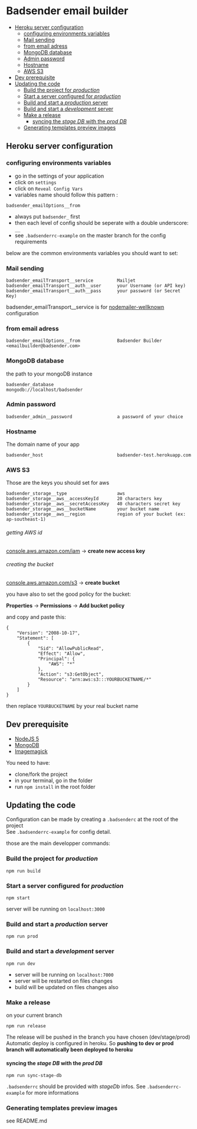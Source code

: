 # Badsender email builder

<!-- START doctoc generated TOC please keep comment here to allow auto update -->
<!-- DON'T EDIT THIS SECTION, INSTEAD RE-RUN doctoc TO UPDATE -->


- [Heroku server configuration](#heroku-server-configuration)
  - [configuring environments variables](#configuring-environments-variables)
  - [Mail sending](#mail-sending)
  - [from email adress](#from-email-adress)
  - [MongoDB database](#mongodb-database)
  - [Admin password](#admin-password)
  - [Hostname](#hostname)
  - [AWS S3](#aws-s3)
- [Dev prerequisite](#dev-prerequisite)
- [Updating the code](#updating-the-code)
  - [Build the project for *production*](#build-the-project-for-production)
  - [Start a server configured for *production*](#start-a-server-configured-for-production)
  - [Build and start a *production* server](#build-and-start-a-production-server)
  - [Build and start a *development* server](#build-and-start-a-development-server)
  - [Make a release](#make-a-release)
    - [syncing the *stage DB* with the *prod DB*](#syncing-the-stage-db-with-the-prod-db)
  - [Generating templates preview images](#generating-templates-preview-images)

<!-- END doctoc generated TOC please keep comment here to allow auto update -->

## Heroku server configuration

### configuring environments variables

- go in the settings of your application
- click on `settings`
- click on `Reveal Config Vars`
- variables name should follow this pattern :

```
badsender_emailOptions__from
```

- always put `badsender_` first
- then each level of config should be seperate with a double underscore: `__`
- see `.badsenderrc-example` on the master branch for the config requirements

below are the common environments variables you should want to set:


### Mail sending

```
badsender_emailTransport__service         Mailjet
badsender_emailTransport__auth__user      your Username (or API key)
badsender_emailTransport__auth__pass      your password (or Secret Key)
```


badsender_emailTransport__service is for [nodemailer-wellknown](https://www.npmjs.com/package/nodemailer-wellknown) configuration  


### from email adress


```
badsender_emailOptions__from              Badsender Builder <emailbuilder@badsender.com>
```

### MongoDB database

the path to your mongoDB instance

```
badsender_database                        mongodb://localhost/badsender
```

### Admin password

```
badsender_admin__password                 a password of your choice
```

### Hostname

The domain name of your app

```
badsender_host                            badsender-test.herokuapp.com
```

### AWS S3

Those are the keys you should set for aws

```
badsender_storage__type                   aws
badsender_storage__aws__accessKeyId       20 characters key
badsender_storage__aws__secretAccessKey   40 characters secret key
badsender_storage__aws__bucketName        your bucket name
badsender_storage__aws__region            region of your bucket (ex: ap-southeast-1)
```

###### getting AWS id

[console.aws.amazon.com/iam](https://console.aws.amazon.com/iam) -> **create new access key**

###### creating the bucket

[console.aws.amazon.com/s3](https://console.aws.amazon.com/s3) -> **create bucket**

you have also to set the good policy for the bucket:

**Properties** -> **Permissions** -> **Add bucket policy**

and copy and paste this:

```
{
	"Version": "2008-10-17",
	"Statement": [
		{
			"Sid": "AllowPublicRead",
			"Effect": "Allow",
			"Principal": {
				"AWS": "*"
			},
			"Action": "s3:GetObject",
			"Resource": "arn:aws:s3:::YOURBUCKETNAME/*"
		}
	]
}
```

then replace `YOURBUCKETNAME` by your real bucket name

## Dev prerequisite

- [NodeJS 5](https://nodejs.org/en/)
- [MongoDB](https://www.mongodb.com/)
- [Imagemagick](http://www.imagemagick.org/script/index.php)

You need to have:

- clone/fork the project
- in your terminal, go in the folder
- run `npm install` in the root folder


## Updating the code

Configuration can be made by creating a `.badsenderc` at the root of the project  
See `.badsenderrc-example` for config detail.

those are the main developper commands:

### Build the project for *production*

```
npm run build
```

### Start a server configured for *production* 

```
npm start
```

server will be running on `localhost:3000`

### Build and start a *production* server

```
npm run prod
```

### Build and start a *development* server

```
npm run dev
```

- server will be running on `localhost:7000`
- server will be restarted on files changes
- build will be updated on files changes also

### Make a release

on your current branch

```
npm run release
```

The release will be pushed in the branch you have chosen (dev/stage/prod)  
Automatic deploy is configured in heroku. So **pushing to dev or prod branch will automatically been deployed to heroku**


#### syncing the *stage DB* with the *prod DB*

```
npm run sync-stage-db
```

`.badsenderrc` should be provided with *stageDb* infos. See `.badsenderrc-example` for more informations

### Generating templates preview images

see README.md
